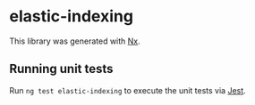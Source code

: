 # elastic-indexing

This library was generated with [Nx](https://nx.dev).

## Running unit tests

Run `ng test elastic-indexing` to execute the unit tests via [Jest](https://jestjs.io).
